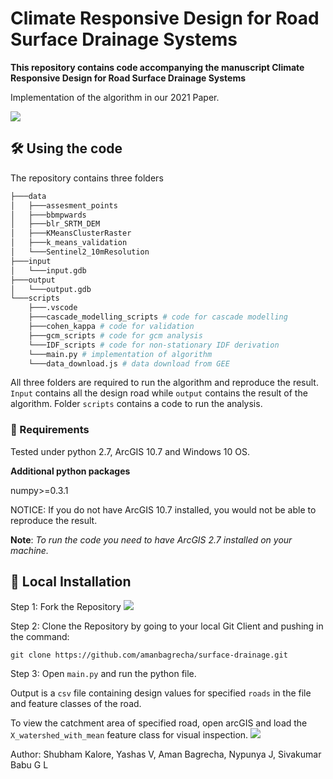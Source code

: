 # Climate Responsive Design for Road Surface Drainage Systems

**This repository contains code accompanying the manuscript Climate Responsive Design for Road Surface Drainage Systems**

Implementation of the algorithm in our 2021 Paper.

![](https://lucid.app/publicSegments/view/b117258b-7175-47fb-9b38-477c2c8ed660/image.png)
## 🛠️ Using the code

The repository contains three folders
```sh
├───data
│   ├───assesment_points
│   ├───bbmpwards
│   ├───blr_SRTM_DEM
│   ├───KMeansClusterRaster
│   ├───k_means_validation
│   └───Sentinel2_10mResolution
├───input
│   └───input.gdb
├───output
│   └───output.gdb 
└───scripts
    ├───.vscode
    ├───cascade_modelling_scripts # code for cascade modelling
    ├───cohen_kappa # code for validation
    ├───gcm_scripts # code for gcm analysis
    └───IDF_scripts # code for non-stationary IDF derivation
    └───main.py # implementation of algorithm
    └───data_download.js # data download from GEE
```
All three folders are required to run the algorithm and reproduce the result. `Input` contains all the design road while `output` contains the result of the algorithm. Folder `scripts` contains a code to run the analysis. 

### 🏁 Requirements
Tested under python 2.7, ArcGIS 10.7 and Windows 10 OS.

**Additional python packages**

numpy>=0.3.1

NOTICE: If you do not have ArcGIS 10.7 installed, you would not be able to reproduce the result.

**Note**: *To run the code you need to have ArcGIS 2.7 installed on your machine.*

## 🔀 Local Installation
Step 1: Fork the Repository
![](https://docs.github.com/assets/images/help/repository/fork_button.jpg)

Step 2: Clone the Repository by going to your local Git Client and pushing in the command:
```
git clone https://github.com/amanbagrecha/surface-drainage.git
```
Step 3: Open `main.py` and run the python file.

Output is a `csv` file containing design values for specified `roads` in the file and feature classes of the road.


To view the catchment area of specified road, open arcGIS and load the `X_watershed_with_mean` feature class for visual inspection.
![](https://i.imgur.com/Pssu53B.png)


Author: Shubham Kalore, Yashas V, Aman Bagrecha, Nypunya J, Sivakumar Babu G L

